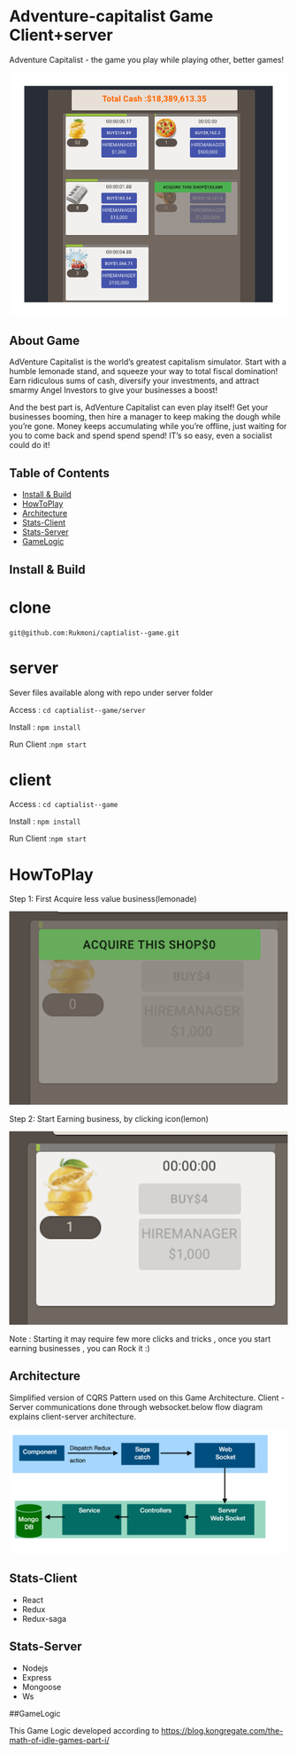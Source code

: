 # Adventure-capitalist Game Client+server
Adventure Capitalist - the game you play while playing other, better games!
<p align="center">
  <img src="screenshots/screenshot.jpg?raw=true" />
</p>

## About Game

AdVenture Capitalist is the world’s greatest capitalism simulator. Start with a humble lemonade stand, and squeeze your way to total fiscal domination! Earn ridiculous sums of cash, diversify your investments, and attract smarmy Angel Investors to give your businesses a boost!

And the best part is, AdVenture Capitalist can even play itself! Get your businesses booming, then hire a manager to keep making the dough while you’re gone. Money keeps accumulating while you’re offline, just waiting for you to come back and spend spend spend! IT’s so easy, even a socialist could do it!

## Table of Contents

- [Install & Build](#install--build)
- [HowToPlay](#howtoplay)
- [Architecture](#architecture)
- [Stats-Client](#stats-client)
- [Stats-Server](#stats-server)
- [GameLogic](#gamelogic)

## Install & Build
# clone
`git@github.com:Rukmoni/captialist--game.git`


# server
Sever files available along with repo under server folder

Access  : `cd captialist--game/server`

Install : `npm install`

Run Client :`npm start`


# client 

Access  : `cd captialist--game`

Install : `npm install`

Run Client :`npm start`

# HowToPlay

Step 1: First Acquire less value business(lemonade)
<p align="center">
  <img src="screenshots/step1.png?raw=true" />
</p>
Step 2: Start Earning business, by clicking icon(lemon)
<p align="center">
  <img src="screenshots/step2.png?raw=true" />
</p>

Note : Starting it may require few more clicks and tricks , once you start earning businesses , you can Rock it :)

## Architecture

Simplified version of CQRS Pattern used on this Game Architecture. Client - Server communications done through websocket.below flow diagram explains client-server architecture.  

<p align="center">
  <img src="screenshots/workflow.jpg?raw=true" />
</p>


## Stats-Client

- React
- Redux
- Redux-saga

## Stats-Server

- Nodejs
- Express
- Mongoose
- Ws 

##GameLogic

This Game Logic developed according to https://blog.kongregate.com/the-math-of-idle-games-part-i/





